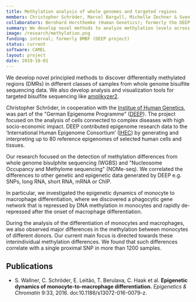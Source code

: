```yaml
---
title: Methylation analysis of whole genomes and targeted regions
members: Christopher Schröder, Marcel Bargull, Michelle Zechner & Sven Rahmann
collaborators: Bernhard Horsthemke (Human Genetics); formerly the DEEP consortium
summary: We develop novel methods to analyze methylation levels across whole genomes from bisfulite sequencing data (WGBS) and on targeted regions (amplicons).
image: /research/methylation.png
funding: internal; formerly BMBF (DEEP project)
status: current
software: CAMEL
layout: project
date: 2019-10-01
---
```


We develop novel principled methods to discover differentially methylated regions (DMRs) in different classes of samples from whole genome bisulfite sequencing data.
We also develop analysis and visualization tools for targeted bisulfite sequencing like [amplikyzer2](/software/amplikyzer).

Christopher Schröder, in cooperation with the [Institue of Human Genetics](https://www.uk-essen.de/en/institute00/insthumangenetik0/), was part of the "German Epigenome Programme" ([DEEP](http://www.deutsches-epigenom-programm.de/)).
The project focused on the analysis of cells connected to complex diseases with high socio-economic impact.
DEEP contributed epigenome research data to the ‘International Human Epigenome Consortium’ ([IHEC](http://ihec-epigenomes.org/)) by generating and interpreting up to 80 reference epigenomes of selected human cells and tissues.

Our research focused on the detection of methylation differences from whole genome bisulphite sequencing (WGBS) and "Nucleosome Occupancy and Methylome sequencing" (NOMe-seq).
We correlated the differences to other genetic and epigenetic data generated by DEEP e.g. SNPs, long RNA, short RNA, mRNA or ChIP.

In particular, we investigated the epigenetic dynamics of monocyte to macrophage differentiation, where we discovered a phagocytic gene network that is repressed by DNA methylation in monocytes and rapidly de-repressed after the onset of macrophage differentiation. 

 During the analysis of the differentiation of monocytes and macrophages, we also observed major differences in the methylation between monocytes of different donors.
 Our current main focus is directed towards these interindividual methylation differences.
 We found that such differences correlate with a single proximal SNP in more than 1200 samples.

## Publications

*  S. Wallner, C. Schröder, E. Leitão, T. Berulava, C. Haak et al. <b>Epigenetic dynamics of  monocyte-to-macrophage differentiation.</b> <i>Epigenetics & Chromatin</i> 9:33, 2016.  doi:10.1186/s13072-016-0079-z.

